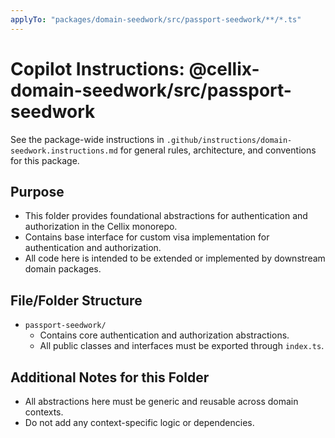 ```yaml
---
applyTo: "packages/domain-seedwork/src/passport-seedwork/**/*.ts"
---
```

# Copilot Instructions: @cellix-domain-seedwork/src/passport-seedwork

See the package-wide instructions in `.github/instructions/domain-seedwork.instructions.md` for general rules, architecture, and conventions for this package.

## Purpose
- This folder provides foundational abstractions for authentication and authorization in the Cellix monorepo.
- Contains base interface for custom visa implementation for authentication and authorization.
- All code here is intended to be extended or implemented by downstream domain packages.

## File/Folder Structure
- `passport-seedwork/`
    - Contains core authentication and authorization abstractions.
    - All public classes and interfaces must be exported through `index.ts`.

## Additional Notes for this Folder
- All abstractions here must be generic and reusable across domain contexts.
- Do not add any context-specific logic or dependencies.